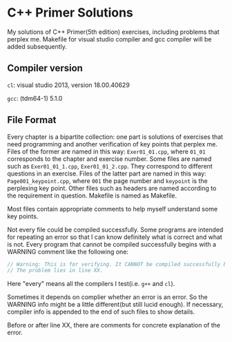 # C++ Primer Solutions
My solutions of C++ Primer(5th edition) exercises, including problems that perplex me. Makefile for visual studio compiler and gcc compiler will be added subsequently.

## Compiler version
```cl```: visual studio 2013, version 18.00.40629

```gcc```: (tdm64-1) 5.1.0

## File Format
Every chapter is a bipartite collection: one part is solutions of exercises that need programming and another verification of key points that perplex me. Files of the former are named in this way: ```Exer01_01.cpp```, where ```01_01``` corresponds to the chapter and exercise number. Some files are named such as ```Exer01_01_1.cpp```, ```Exer01_01_2.cpp```. They correspond to different questions in an exercise. Files of the latter part are named in this way: ```Page001_keypoint.cpp```, where ```001``` the page number and ```keypoint``` is the perplexing key point. Other files such as headers are named according to the requirement in question. Makefile is named as Makefile.

Most files contain appropriate comments to help myself understand some key points.

Not every file could be compiled successfully. Some programs are intended for repeating an error so that I can know definitely what is correct and what is not. Every program that cannot be compiled successfully begins with a WARNING comment like the following one:

```cpp
// Warning: This is for verifying. It CANNOT be compiled successfully by every compiler.
// The problem lies in line XX.
```

Here "every" means all the compilers I test(i.e. ```g++``` and ```cl```).

Sometimes it depends on complier whether an error is an error. So the WARNING info might be a little different(but still lucid enough). If necessary, compiler info is appended to the end of such files to show details.

Before or after line XX, there are comments for concrete explanation of the error. 